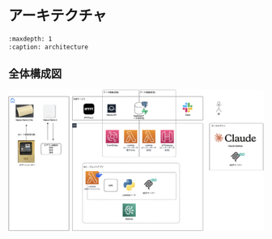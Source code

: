 # アーキテクチャ

```{toctree}
:maxdepth: 1
:caption: architecture
```

## 全体構成図

![image](./img/architecture.png)
